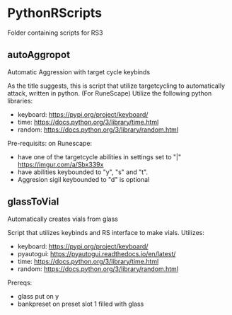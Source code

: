 # PythonRScripts
Folder containing scripts for RS3

## autoAggropot
Automatic Aggression with target cycle keybinds

As the title suggests, this is script that utilize targetcycling to automatically attack, written in python. (For RuneScape)
Utilize the following python libraries:
* keyboard: https://pypi.org/project/keyboard/ 
* time: https://docs.python.org/3/library/time.html 
* random: https://docs.python.org/3/library/random.html

Pre-requisits: on Runescape:
* have one of the targetcycle abilities in settings set to "|" https://imgur.com/a/Sbx339x
* have abilities keybounded to "y", "s" and "t". 
* Aggresion sigil keybounded to "d" is optional


## glassToVial
Automatically creates vials from glass

Script that utilizes keybinds and RS interface to make vials.
Utilizes:
* keyboard: https://pypi.org/project/keyboard/ 
* pyautogui: https://pyautogui.readthedocs.io/en/latest/
* time: https://docs.python.org/3/library/time.html 
* random: https://docs.python.org/3/library/random.html

Prereqs:
* glass put on y
* bankpreset on preset slot 1 filled with glass
